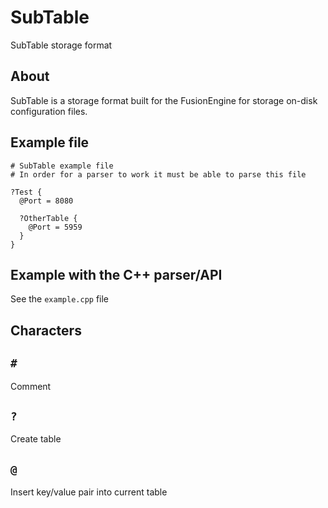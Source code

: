 # SubTable
SubTable storage format

## About
SubTable is a storage format built for the FusionEngine for storage on-disk configuration files.

## Example file
```
# SubTable example file
# In order for a parser to work it must be able to parse this file 

?Test {
  @Port = 8080
  
  ?OtherTable {
    @Port = 5959
  }
}
```

## Example with the C++ parser/API
See the ```example.cpp``` file

## Characters

## ```#```
Comment

## ```?```
Create table

## ```@```
Insert key/value pair into current table
